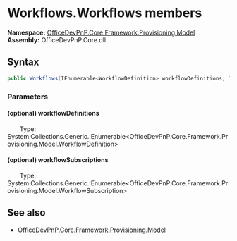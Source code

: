 # Workflows.Workflows members 
  

**Namespace:** [OfficeDevPnP.Core.Framework.Provisioning.Model](OfficeDevPnP.Core.Framework.Provisioning.Model.md)  
**Assembly:** OfficeDevPnP.Core.dll  
## Syntax
```C#
public Workflows(IEnumerable<WorkflowDefinition> workflowDefinitions, IEnumerable<WorkflowSubscription> workflowSubscriptions)
```
### Parameters
#### (optional) workflowDefinitions  
&emsp;&emsp;Type: System.Collections.Generic.IEnumerable<OfficeDevPnP.Core.Framework.Provisioning.Model.WorkflowDefinition>  
#### (optional) workflowSubscriptions  
&emsp;&emsp;Type: System.Collections.Generic.IEnumerable<OfficeDevPnP.Core.Framework.Provisioning.Model.WorkflowSubscription>  
## See also
- [OfficeDevPnP.Core.Framework.Provisioning.Model](OfficeDevPnP.Core.Framework.Provisioning.Model.md)
